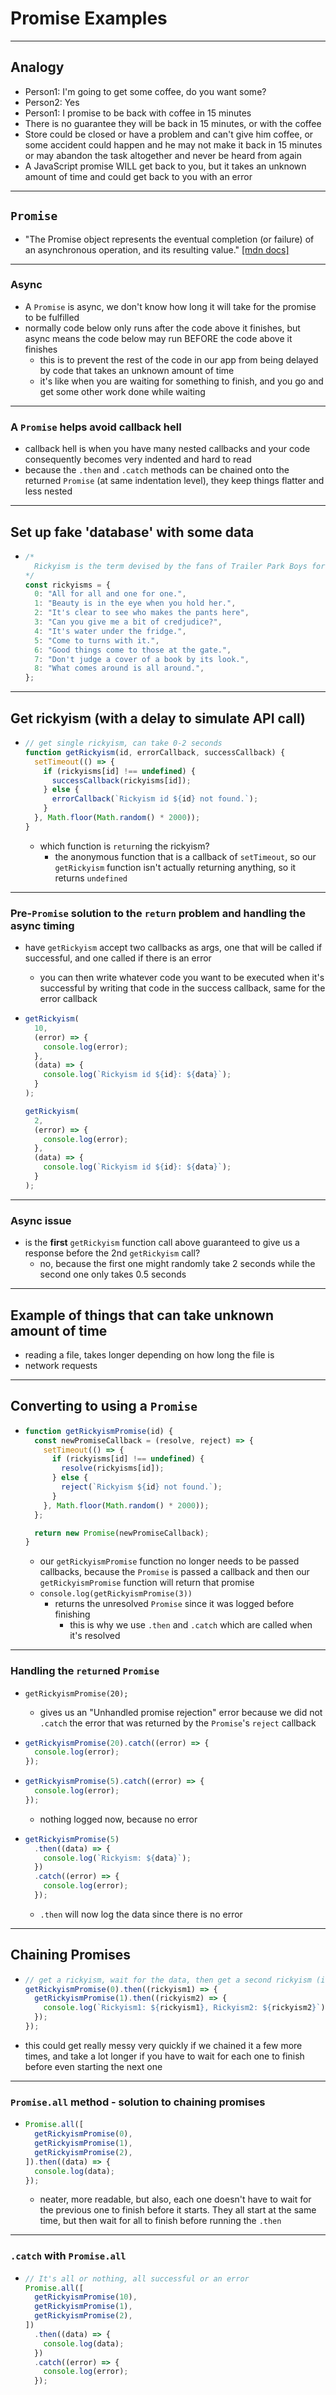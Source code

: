 # Promise Examples

---

## Analogy

- Person1: I'm going to get some coffee, do you want some?
- Person2: Yes
- Person1: I promise to be back with coffee in 15 minutes
- There is no guarantee they will be back in 15 minutes, or with the coffee
- Store could be closed or have a problem and can't give him coffee, or some accident could happen and he may not make it back in 15 minutes or may abandon the task altogether and never be heard from again
- A JavaScript promise WILL get back to you, but it takes an unknown amount of time and could get back to you with an error

---

## `Promise`

- "The Promise object represents the eventual completion (or failure) of an asynchronous operation, and its resulting value." [[mdn docs]](https://developer.mozilla.org/en-US/docs/Web/JavaScript/Reference/Global_Objects/Promise)

---

### Async

- A `Promise` is async, we don't know how long it will take for the promise to be fulfilled
- normally code below only runs after the code above it finishes, but async means the code below may run BEFORE the code above it finishes
  - this is to prevent the rest of the code in our app from being delayed by code that takes an unknown amount of time
  - it's like when you are waiting for something to finish, and you go and get some other work done while waiting

---

### A `Promise` helps avoid callback hell

- callback hell is when you have many nested callbacks and your code consequently becomes very indented and hard to read
- because the `.then` and `.catch` methods can be chained onto the returned `Promise` (at same indentation level), they keep things flatter and less nested

---

## Set up fake 'database' with some data

- ```js
  /*
    Rickyism is the term devised by the fans of Trailer Park Boys for Ricky's malapropisms and eggcorns (substitution speech errors.)
  */
  const rickyisms = {
    0: "All for all and one for one.",
    1: "Beauty is in the eye when you hold her.",
    2: "It's clear to see who makes the pants here",
    3: "Can you give me a bit of credjudice?",
    4: "It's water under the fridge.",
    5: "Come to turns with it.",
    6: "Good things come to those at the gate.",
    7: "Don't judge a cover of a book by its look.",
    8: "What comes around is all around.",
  };
  ```

---

## Get rickyism (with a delay to simulate API call)

- ```js
  // get single rickyism, can take 0-2 seconds
  function getRickyism(id, errorCallback, successCallback) {
    setTimeout(() => {
      if (rickyisms[id] !== undefined) {
        successCallback(rickyisms[id]);
      } else {
        errorCallback(`Rickyism id ${id} not found.`);
      }
    }, Math.floor(Math.random() * 2000));
  }
  ```

  - which function is `return`ing the rickyism?
    - the anonymous function that is a callback of `setTimeout`, so our `getRickyism` function isn't actually returning anything, so it returns `undefined`

---

### Pre-`Promise` solution to the `return` problem and handling the async timing

- have `getRickyism` accept two callbacks as args, one that will be called if successful, and one called if there is an error

  - you can then write whatever code you want to be executed when it's successful by writing that code in the success callback, same for the error callback

- ```js
  getRickyism(
    10,
    (error) => {
      console.log(error);
    },
    (data) => {
      console.log(`Rickyism id ${id}: ${data}`);
    }
  );

  getRickyism(
    2,
    (error) => {
      console.log(error);
    },
    (data) => {
      console.log(`Rickyism id ${id}: ${data}`);
    }
  );
  ```

---

### Async issue

- is the **first** `getRickyism` function call above guaranteed to give us a response before the 2nd `getRickyism` call?
  - no, because the first one might randomly take 2 seconds while the second one only takes 0.5 seconds

---

## Example of things that can take unknown amount of time

- reading a file, takes longer depending on how long the file is
- network requests

---

## Converting to using a `Promise`

- ```js
  function getRickyismPromise(id) {
    const newPromiseCallback = (resolve, reject) => {
      setTimeout(() => {
        if (rickyisms[id] !== undefined) {
          resolve(rickyisms[id]);
        } else {
          reject(`Rickyism ${id} not found.`);
        }
      }, Math.floor(Math.random() * 2000));
    };

    return new Promise(newPromiseCallback);
  }
  ```

  - our `getRickyismPromise` function no longer needs to be passed callbacks, because the `Promise` is passed a callback and then our `getRickyismPromise` function will return that promise
  - `console.log(getRickyismPromise(3))`
    - returns the unresolved `Promise` since it was logged before finishing
      - this is why we use `.then` and `.catch` which are called when it's resolved

---

### Handling the `return`ed `Promise`

- `getRickyismPromise(20);`

  - gives us an "Unhandled promise rejection" error because we did not `.catch` the error that was returned by the `Promise`'s `reject` callback

- ```js
  getRickyismPromise(20).catch((error) => {
    console.log(error);
  });
  ```

- ```js
  getRickyismPromise(5).catch((error) => {
    console.log(error);
  });
  ```

  - nothing logged now, because no error

- ```js
  getRickyismPromise(5)
    .then((data) => {
      console.log(`Rickyism: ${data}`);
    })
    .catch((error) => {
      console.log(error);
    });
  ```

  - `.then` will now log the data since there is no error

---

## Chaining Promises

- ```js
  // get a rickyism, wait for the data, then get a second rickyism (in order)
  getRickyismPromise(0).then((rickyism1) => {
    getRickyismPromise(1).then((rickyism2) => {
      console.log(`Rickyism1: ${rickyism1}, Rickyism2: ${rickyism2}`);
    });
  });
  ```

- this could get really messy very quickly if we chained it a few more times, and take a lot longer if you have to wait for each one to finish before even starting the next one

---

### `Promise.all` method - solution to chaining promises

- ```js
  Promise.all([
    getRickyismPromise(0),
    getRickyismPromise(1),
    getRickyismPromise(2),
  ]).then((data) => {
    console.log(data);
  });
  ```

  - neater, more readable, but also, each one doesn't have to wait for the previous one to finish before it starts. They all start at the same time, but then wait for all to finish before running the `.then`

---

### `.catch` with `Promise.all`

- ```js
  // It's all or nothing, all successful or an error
  Promise.all([
    getRickyismPromise(10),
    getRickyismPromise(1),
    getRickyismPromise(2),
  ])
    .then((data) => {
      console.log(data);
    })
    .catch((error) => {
      console.log(error);
    });
  ```
